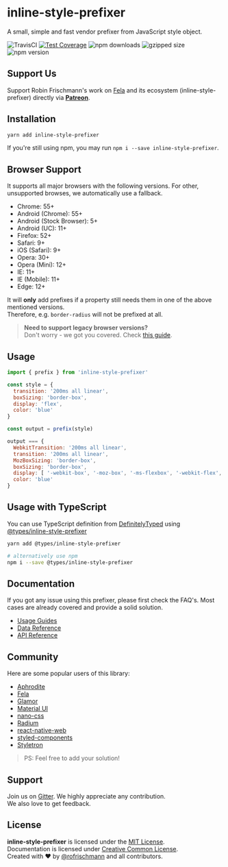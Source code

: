 # inline-style-prefixer

A small, simple and fast vendor prefixer from JavaScript style object.

<img alt="TravisCI" src="https://travis-ci.org/rofrischmann/inline-style-prefixer.svg?branch=master"> <a href="https://codeclimate.com/github/rofrischmann/inline-style-prefixer/coverage"><img alt="Test Coverage" src="https://codeclimate.com/github/rofrischmann/inline-style-prefixer/badges/coverage.svg"></a> <img alt="npm downloads" src="https://img.shields.io/npm/dm/inline-style-prefixer.svg"> <img alt="gzipped size" src="https://img.shields.io/bundlephobia/minzip/inline-style-prefixer.svg?colorB=4c1&label=gzipped%20size"> <img alt="npm version" src="https://badge.fury.io/js/inline-style-prefixer.svg">

## Support Us
Support Robin Frischmann's work on [Fela](https://github.com/rofrischmann/fela) and its ecosystem (inline-style-prefixer) directly via [**Patreon**](https://www.patreon.com/rofrischmann).

## Installation
```sh
yarn add inline-style-prefixer
```
If you're still using npm, you may run `npm i --save inline-style-prefixer`.

## Browser Support
It supports all major browsers with the following versions. For other, unsupported browses, we automatically use a fallback.
* Chrome: 55+
* Android (Chrome): 55+
* Android (Stock Browser): 5+
* Android (UC): 11+
* Firefox: 52+
* Safari: 9+
* iOS (Safari): 9+
* Opera: 30+
* Opera (Mini): 12+
* IE: 11+
* IE (Mobile): 11+
* Edge: 12+

It will **only** add prefixes if a property still needs them in one of the above mentioned versions.<br> Therefore, e.g. `border-radius` will not be prefixed at all.

> **Need to support legacy browser versions?**<br>
Don't worry - we got you covered. Check [this guide](https://github.com/rofrischmann/inline-style-prefixer/blob/master/docs/guides/CustomPrefixer.md).


## Usage

```javascript
import { prefix } from 'inline-style-prefixer'

const style = {
  transition: '200ms all linear',
  boxSizing: 'border-box',
  display: 'flex',
  color: 'blue'
}

const output = prefix(style)

output === {
  WebkitTransition: '200ms all linear',
  transition: '200ms all linear',
  MozBoxSizing: 'border-box',
  boxSizing: 'border-box',
  display: [ '-webkit-box', '-moz-box', '-ms-flexbox', '-webkit-flex', 'flex' ]
  color: 'blue'
}
```

## Usage with TypeScript
You can use TypeScript definition from [DefinitelyTyped](https://github.com/DefinitelyTyped/DefinitelyTyped/tree/master/types/inline-style-prefixer) using [@types/inline-style-prefixer](https://www.npmjs.com/package/@types/inline-style-prefixer)

```sh
yarn add @types/inline-style-prefixer

# alternatively use npm
npm i --save @types/inline-style-prefixer
```

## Documentation
If you got any issue using this prefixer, please first check the FAQ's. Most cases are already covered and provide a solid solution.

* [Usage Guides](https://inline-style-prefixer.js.org/docs/UsageGuides.html)
* [Data Reference](https://inline-style-prefixer.js.org/docs/DataReference.html)
* [API Reference](https://inline-style-prefixer.js.org/docs/API.html)

## Community
Here are some popular users of this library:

* [Aphrodite](https://github.com/Khan/aphrodite)
* [Fela](https://github.com/rofrischmann/fela)
* [Glamor](https://github.com/threepointone/glamor)
* [Material UI](https://github.com/callemall/material-ui)
* [nano-css](https://github.com/streamich/nano-css)
* [Radium](https://github.com/FormidableLabs/radium)
* [react-native-web](https://github.com/necolas/react-native-web)
* [styled-components](https://github.com/styled-components/styled-components)
* [Styletron](https://github.com/rtsao/styletron)

> PS: Feel free to add your solution!

## Support
Join us on [Gitter](https://gitter.im/rofrischmann/fela). We highly appreciate any contribution.<br>
We also love to get feedback.

## License
**inline-style-prefixer** is licensed under the [MIT License](http://opensource.org/licenses/MIT).<br>
Documentation is licensed under [Creative Common License](http://creativecommons.org/licenses/by/4.0/).<br>
Created with ♥ by [@rofrischmann](http://rofrischmann.de) and all contributors.
